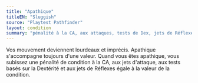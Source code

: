 ```yaml
---
title: "Apathique"
titleEN: "Sluggish"
source: "Playtest Pathfinder"
layout: condition
summary: "pénalité à la CA, aux attaques, tests de Dex, jets de Réflexes"
---
```


Vos mouvement deviennent lourdeaux et imprécis. Apathique s'accompagne toujours d'une valeur. Quand vous êtes apathique, vous subissez une pénalité de condition à la CA, aux jets d'attaque, aux tests basés sur la Dextérité et aux jets de Réflexes égale à la valeur de la condition.